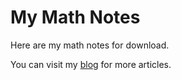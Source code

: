 # My Math Notes

Here are my math notes for download.

You can visit my [blog](https://qwq.cafe) for more articles.
